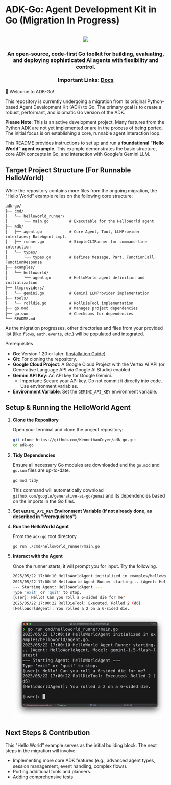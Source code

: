 # ADK-Go: Agent Development Kit in Go (Migration In Progress)

<html>
    <h2 align="center">
      <img src="https://raw.githubusercontent.com/google/adk-python/main/assets/agent-development-kit.png" width="256"/>
    </h2>
    <h3 align="center">
      An open-source, code-first Go toolkit for building, evaluating, and deploying sophisticated AI agents with flexibility and control.
    </h3>
    <h3 align="center">
      Important Links:
      <a href="https://google.github.io/adk-docs/">Docs</a>
    </h3>
</html>

👋 Welcome to ADK-Go!

This repository is currently undergoing a migration from its original Python-based Agent Development Kit (ADK) to Go. The primary goal is to create a robust, performant, and idiomatic Go version of the ADK.

**Please Note**: This is an active development project. Many features from the Python ADK are not yet implemented or are in the process of being ported. The initial focus is on establishing a core, runnable agent interaction loop.

This README provides instructions to set up and run a **foundational "Hello World" agent example**. This example demonstrates the basic structure, core ADK concepts in Go, and interaction with Google's Gemini LLM.

## Target Project Structure (For Runnable HelloWorld)

While the repository contains more files from the ongoing migration, the "Hello World" example relies on the following core structure:

```plaintext
adk-go/
├── cmd/
│   └── helloworld_runner/
│       └── main.go         # Executable for the HelloWorld agent
├── adk/
│   ├── agent.go            # Core Agent, Tool, LLMProvider interfaces; BaseAgent impl.
│   ├── runner.go           # SimpleCLIRunner for command-line interaction
│   └── types/
│       └── types.go        # Defines Message, Part, FunctionCall, FunctionResponse
├── examples/
│   └── helloworld/
│       └── agent.go        # HelloWorld agent definition and initialization
├── llmproviders/
│   └── gemini.go           # Gemini LLMProvider implementation
├── tools/
│   └── rolldie.go          # RollDieTool implementation
├── go.mod                  # Manages project dependencies
├── go.sum                  # Checksums for dependencies
└── README.md
```

As the migration progresses, other directories and files from your provided list (like `flows`, `auth`, `events`, etc.) will be populated and integrated.

Prerequisites

- **Go**: Version 1.20 or later. ([Installation Guide](https://go.dev/doc/install))
- **Git**: For cloning the repository.
- **Google Cloud Project**: A Google Cloud Project with the Vertex AI API (or Generative Language API via Google AI Studio) enabled.
- **Gemini API Key**: An API key for Google Gemini.
  - Important: Secure your API key. Do not commit it directly into code. Use environment variables.
- **Environment Variable**: Set the `GEMINI_API_KEY` environment variable.

## Setup & Running the HelloWorld Agent

1. **Clone the Repository**

   Open your terminal and clone the project repository:

   ```bash
   git clone https://github.com/KennethanCeyer/adk-go.git
   cd adk-go
   ```

2. **Tidy Dependencies**

   Ensure all necessary Go modules are downloaded and the `go.mod` and `go.sum` files are up-to-date.

   ```bash
   go mod tidy
   ```

   This command will automatically download `github.com/google/generative-ai-go/genai` and its dependencies based on the imports in the Go files.

3. **Set `GEMINI_API_KEY` Environment Variable (if not already done, as described in "Prerequisites")**

4. **Run the HelloWorld Agent**

   From the `adk-go` root directory

   ```bash
   go run ./cmd/helloworld_runner/main.go
   ```

5. **Interact with the Agent**

   Once the runner starts, it will prompt you for input. Try the following.

   ```bash
   2025/05/22 17:00:10 HelloWorldAgent initialized in examples/helloworld/agent.go.
   2025/05/22 17:00:10 HelloWorld Agent Runner starting... (Agent: HelloWorldAgent, Model: gemini-1.5-flash-latest)
   --- Starting Agent: HelloWorldAgent ---
   Type 'exit' or 'quit' to stop.
   [user]: Hello! Can you roll a 6-sided die for me?
   2025/05/22 17:00:22 RollDieTool: Executed. Rolled 2 (d6)
   [HelloWorldAgent]: You rolled a 2 on a 6-sided die.
   ```

   ![Helloworld example](./docs/helloworld_example.png)

## Next Steps & Contribution

This "Hello World" example serves as the initial building block. The next steps in the migration will involve:

- Implementing more core ADK features (e.g., advanced agent types, session management, event handling, complex flows).
- Porting additional tools and planners.
- Adding comprehensive tests.
